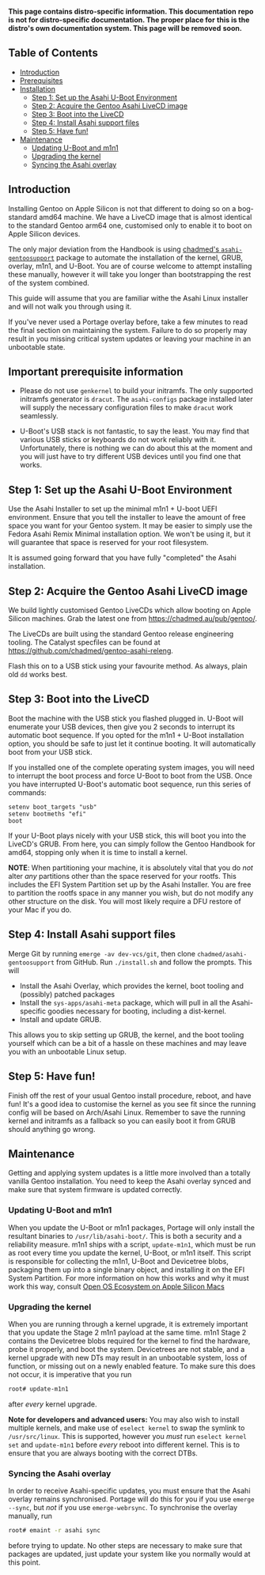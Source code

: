 **This page contains distro-specific information. This documentation**
**repo is not for distro-specific documentation. The proper place for**
**this is the distro's own documentation system. This page will be removed**
**soon.**

## Table of Contents
- [Introduction](#introduction)
- [Prerequisites](#important-prerequisite-information)
- [Installation](#step-1-set-up-the-asahi-u-boot-environment)
  * [Step 1: Set up the Asahi U-Boot Environment](#step-1-set-up-the-asahi-u-boot-environment)
  * [Step 2: Acquire the Gentoo Asahi LiveCD image](#step-2-acquire-the-gentoo-asahi-livecd-image)
  * [Step 3: Boot into the LiveCD](#step-3-boot-into-the-livecd)
  * [Step 4: Install Asahi support files](#step-4-install-asahi-support-files)
  * [Step 5: Have fun!](#step-5-have-fun)
- [Maintenance](#maintenance)
  * [Updating U-Boot and m1n1](#updating-u-boot-and-m1n1)
  * [Upgrading the kernel](#upgrading-the-kernel)
  * [Syncing the Asahi overlay](#syncing-the-asahi-overlay)

## Introduction
Installing Gentoo on Apple Silicon is not that different to doing so on a bog-standard amd64 machine.
We have a LiveCD image that is almost identical to the standard Gentoo arm64 one, customised only to
enable it to boot on Apple Silicon devices.

The only major deviation from the Handbook is using [chadmed's `asahi-gentoosupport`](https://github.com/chadmed/asahi-gentoosupport) package to automate the
installation of the kernel, GRUB, overlay, m1n1, and U-Boot. You are of course welcome to attempt installing
these manually, however it will take you longer than bootstrapping the rest of the system combined.

This guide will assume that you are familiar withe the Asahi Linux installer and will not walk you through using
it.

If you've never used a Portage overlay before, take a few minutes to read the final section on maintaining the system.
Failure to do so properly may result in you missing critical system updates or leaving your machine in an unbootable state.

## Important prerequisite information
* Please do not use `genkernel` to build your initramfs. The only supported initramfs generator is `dracut`. The `asahi-configs`
  package installed later will supply the necessary configuration files to make `dracut` work seamlessly.
  
* U-Boot's USB stack is not fantastic, to say the least. You may find that various USB sticks or keyboards do not work reliably
  with it. Unfortunately, there is nothing we can do about this at the moment and you will just have to try different USB
  devices until you find one that works.

## Step 1: Set up the Asahi U-Boot Environment
Use the Asahi Installer to set up the minimal m1n1 + U-boot UEFI environment. Ensure that you tell the installer to
leave the amount of free space you want for your Gentoo system. It may be easier to simply use the Fedora Asahi Remix
Minimal installation option. We won't be using it, but it will guarantee that space is reserved for your root filesystem.

It is assumed going forward that you have fully "completed" the Asahi installation.

## Step 2: Acquire the Gentoo Asahi LiveCD image
We build lightly customised Gentoo LiveCDs which allow booting on Apple Silicon machines. Grab the latest one from
https://chadmed.au/pub/gentoo/.

The LiveCDs are built using the standard Gentoo release engineering tooling. The Catalyst specfiles can be found at
https://github.com/chadmed/gentoo-asahi-releng.

Flash this on to a USB stick using your favourite method. As always, plain old `dd` works best.

## Step 3: Boot into the LiveCD
Boot the machine with the USB stick you flashed plugged in. U-Boot will enumerate your USB devices, then give you 2 seconds
to interrupt its automatic boot sequence. If you opted for the m1n1 + U-Boot installation option, you should be safe
to just let it continue booting. It will automatically boot from your USB stick.

If you installed one of the complete operating system images, you will need to interrupt the boot process and force
U-Boot to boot from the USB. Once you have interrupted U-Boot's automatic boot sequence, run this series of commands:

```
setenv boot_targets "usb"
setenv bootmeths "efi"
boot
```

If your U-Boot plays nicely with your USB stick, this will boot you into the LiveCD's GRUB. From here, you can simply
follow the Gentoo Handbook for amd64, stopping only when it is time to install a kernel.

**NOTE**: When partitioning your machine, it is absolutely vital that you do _not_ alter _any_ partitions other than
the space reserved for your rootfs. This includes the EFI System Partition set up by the Asahi Installer. You are free
to partition the rootfs space in any manner you wish, but do not modify any other structure on the disk. You will most
likely require a DFU restore of your Mac if you do.

## Step 4: Install Asahi support files
Merge Git by running `emerge -av dev-vcs/git`, then clone `chadmed/asahi-gentoosupport` from GitHub. Run `./install.sh` and follow the prompts. This will
* Install the Asahi Overlay, which provides the kernel, boot tooling and (possibly) patched packages
* Install the `sys-apps/asahi-meta` package, which will pull in all the Asahi-specific goodies necessary for booting,
  including a dist-kernel.
* Install and update GRUB.

This allows you to skip setting up GRUB, the kernel, and the boot tooling yourself which can be a bit of a hassle on these
machines and may leave you with an unbootable Linux setup.

## Step 5: Have fun!
Finish off the rest of your usual Gentoo install procedure, reboot, and have fun! It's a good idea to customise the kernel as
you see fit since the running config will be based on Arch/Asahi Linux. Remember to save the running kernel and initramfs as
a fallback so you can easily boot it from GRUB should anything go wrong.

## Maintenance
Getting and applying system updates is a little more involved than a totally vanilla Gentoo installation. You need to keep
the Asahi overlay synced and make sure that system firmware is updated correctly.

### Updating U-Boot and m1n1
When you update the U-Boot or m1n1 packages, Portage will only install the resultant binaries to `/usr/lib/asahi-boot/`.
This is both a security and a reliability measure. m1n1 ships with a script, `update-m1n1`, which must be run as root
every time you update the kernel, U-Boot, or m1n1 itself. This script is responsible for collecting the m1n1, U-Boot
and Devicetree blobs, packaging them up into a single binary object, and installing it on the EFI System Partition.
For more information on how this works and why it must work this way, consult [Open OS Ecosystem on Apple Silicon Macs](../platform/open-os-interop.md)

### Upgrading the kernel
When you are running through a kernel upgrade, it is extremely important that you update the Stage 2 m1n1 payload at the
same time. m1n1 Stage 2 contains the Devicetree blobs required for the kernel to find the hardware, probe it properly, and
boot the system. Devicetrees are not stable, and a kernel upgrade with new DTs may result in an unbootable system, loss of
function, or missing out on a newly enabled feature. To make sure this does not occur, it is imperative that you run
```bash
root# update-m1n1
```
after *every* kernel upgrade. 

**Note for developers and advanced users:** You may also wish to install multiple kernels, and make use of `eselect kernel`
to swap the symlink to `/usr/src/linux`. This is supported, however you *must* run `eselect kernel set` and `update-m1n1`
before *every* reboot into different kernel. This is to ensure that you are always booting with the correct DTBs.

### Syncing the Asahi overlay
In order to receive Asahi-specific updates, you must ensure that the Asahi overlay remains synchronised. Portage will
do this for you if you use `emerge --sync`, but *not* if you use `emerge-webrsync`. To synchronise the overlay manually, run
```bash
root# emaint -r asahi sync
```
before trying to update. No other steps are necessary to make sure that packages are updated, just update 
your system like you normally would at this point.
